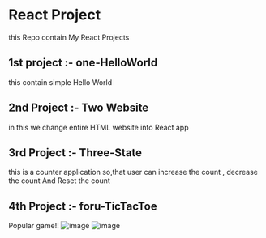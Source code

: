 # React Project
this Repo contain My React Projects
## 1st project :- one-HelloWorld
this contain simple Hello World
## 2nd Project :- Two Website
in this we change entire HTML website into React app
## 3rd Project :- Three-State 
this is a counter application so,that user can increase the count , decrease the count And Reset the count

## 4th Project :- foru-TicTacToe
Popular game!!
![image](https://user-images.githubusercontent.com/56904422/90340339-16392400-e015-11ea-8f68-d90822123ba9.png)
![image](https://user-images.githubusercontent.com/56904422/90340332-07527180-e015-11ea-86a8-47429aea37bb.png)



